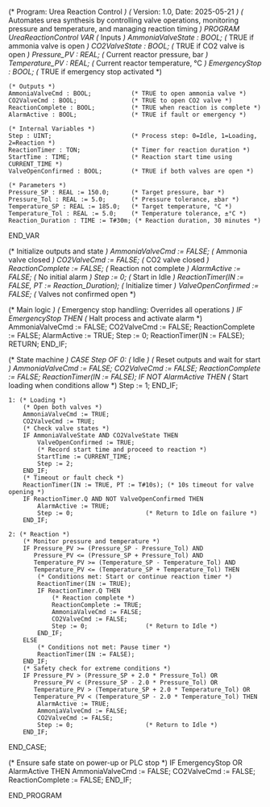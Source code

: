 (* Program: Urea Reaction Control *)
(* Version: 1.0, Date: 2025-05-21 *)
(* Automates urea synthesis by controlling valve operations, monitoring pressure and temperature, and managing reaction timing *)
PROGRAM UreaReactionControl
VAR
    (* Inputs *)
    AmmoniaValveState : BOOL;          (* TRUE if ammonia valve is open *)
    CO2ValveState : BOOL;             (* TRUE if CO2 valve is open *)
    Pressure_PV : REAL;               (* Current reactor pressure, bar *)
    Temperature_PV : REAL;            (* Current reactor temperature, °C *)
    EmergencyStop : BOOL;             (* TRUE if emergency stop activated *)
    
    (* Outputs *)
    AmmoniaValveCmd : BOOL;           (* TRUE to open ammonia valve *)
    CO2ValveCmd : BOOL;               (* TRUE to open CO2 valve *)
    ReactionComplete : BOOL;          (* TRUE when reaction is complete *)
    AlarmActive : BOOL;               (* TRUE if fault or emergency *)
    
    (* Internal Variables *)
    Step : UINT;                      (* Process step: 0=Idle, 1=Loading, 2=Reaction *)
    ReactionTimer : TON;              (* Timer for reaction duration *)
    StartTime : TIME;                 (* Reaction start time using CURRENT_TIME *)
    ValveOpenConfirmed : BOOL;        (* TRUE if both valves are open *)
    
    (* Parameters *)
    Pressure_SP : REAL := 150.0;      (* Target pressure, bar *)
    Pressure_Tol : REAL := 5.0;       (* Pressure tolerance, ±bar *)
    Temperature_SP : REAL := 185.0;   (* Target temperature, °C *)
    Temperature_Tol : REAL := 5.0;    (* Temperature tolerance, ±°C *)
    Reaction_Duration : TIME := T#30m; (* Reaction duration, 30 minutes *)
END_VAR

(* Initialize outputs and state *)
AmmoniaValveCmd := FALSE;             (* Ammonia valve closed *)
CO2ValveCmd := FALSE;                 (* CO2 valve closed *)
ReactionComplete := FALSE;            (* Reaction not complete *)
AlarmActive := FALSE;                 (* No initial alarm *)
Step := 0;                            (* Start in Idle *)
ReactionTimer(IN := FALSE, PT := Reaction_Duration); (* Initialize timer *)
ValveOpenConfirmed := FALSE;          (* Valves not confirmed open *)

(* Main logic *)
(* Emergency stop handling: Overrides all operations *)
IF EmergencyStop THEN
    (* Halt process and activate alarm *)
    AmmoniaValveCmd := FALSE;
    CO2ValveCmd := FALSE;
    ReactionComplete := FALSE;
    AlarmActive := TRUE;
    Step := 0;
    ReactionTimer(IN := FALSE);
    RETURN;
END_IF;

(* State machine *)
CASE Step OF
    0: (* Idle *)
        (* Reset outputs and wait for start *)
        AmmoniaValveCmd := FALSE;
        CO2ValveCmd := FALSE;
        ReactionComplete := FALSE;
        ReactionTimer(IN := FALSE);
        IF NOT AlarmActive THEN
            (* Start loading when conditions allow *)
            Step := 1;
        END_IF;

    1: (* Loading *)
        (* Open both valves *)
        AmmoniaValveCmd := TRUE;
        CO2ValveCmd := TRUE;
        (* Check valve states *)
        IF AmmoniaValveState AND CO2ValveState THEN
            ValveOpenConfirmed := TRUE;
            (* Record start time and proceed to reaction *)
            StartTime := CURRENT_TIME;
            Step := 2;
        END_IF;
        (* Timeout or fault check *)
        ReactionTimer(IN := TRUE, PT := T#10s); (* 10s timeout for valve opening *)
        IF ReactionTimer.Q AND NOT ValveOpenConfirmed THEN
            AlarmActive := TRUE;
            Step := 0;                    (* Return to Idle on failure *)
        END_IF;

    2: (* Reaction *)
        (* Monitor pressure and temperature *)
        IF Pressure_PV >= (Pressure_SP - Pressure_Tol) AND
           Pressure_PV <= (Pressure_SP + Pressure_Tol) AND
           Temperature_PV >= (Temperature_SP - Temperature_Tol) AND
           Temperature_PV <= (Temperature_SP + Temperature_Tol) THEN
            (* Conditions met: Start or continue reaction timer *)
            ReactionTimer(IN := TRUE);
            IF ReactionTimer.Q THEN
                (* Reaction complete *)
                ReactionComplete := TRUE;
                AmmoniaValveCmd := FALSE;
                CO2ValveCmd := FALSE;
                Step := 0;                (* Return to Idle *)
            END_IF;
        ELSE
            (* Conditions not met: Pause timer *)
            ReactionTimer(IN := FALSE);
        END_IF;
        (* Safety check for extreme conditions *)
        IF Pressure_PV > (Pressure_SP + 2.0 * Pressure_Tol) OR
           Pressure_PV < (Pressure_SP - 2.0 * Pressure_Tol) OR
           Temperature_PV > (Temperature_SP + 2.0 * Temperature_Tol) OR
           Temperature_PV < (Temperature_SP - 2.0 * Temperature_Tol) THEN
            AlarmActive := TRUE;
            AmmoniaValveCmd := FALSE;
            CO2ValveCmd := FALSE;
            Step := 0;                    (* Return to Idle *)
        END_IF;

END_CASE;

(* Ensure safe state on power-up or PLC stop *)
IF EmergencyStop OR AlarmActive THEN
    AmmoniaValveCmd := FALSE;
    CO2ValveCmd := FALSE;
    ReactionComplete := FALSE;
END_IF;

END_PROGRAM
